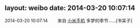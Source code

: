 layout: weibo
date: 2014-03-20 10:07:14
---
2014-03-20 10:07:14  &nbsp;&nbsp;&nbsp;&nbsp;&nbsp;&nbsp; 来自 <a href="http://app.weibo.com/t/feed/22zMnn" rel="nofollow">小米手机</a>
多梦的季节……[书呆子] ​​​
